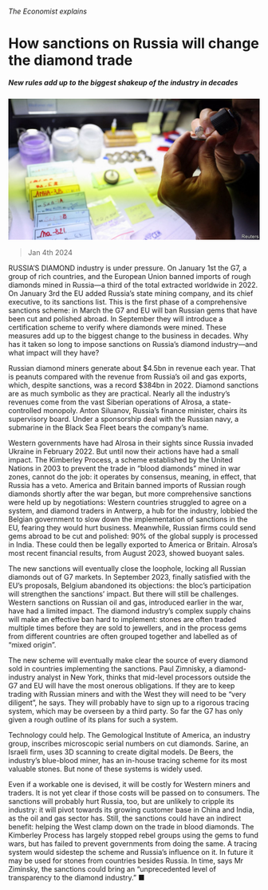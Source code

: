 ###### The Economist explains

# How sanctions on Russia will change the diamond trade 

##### New rules add up to the biggest shakeup of the industry in decades 

![image](images/20240106_BLP506.jpg) 

> Jan 4th 2024 

RUSSIA’S DIAMOND industry is under pressure. On January 1st the G7, a group of rich countries, and the European Union banned imports of rough diamonds mined in Russia—a third of the total extracted worldwide in 2022. On January 3rd the EU added Russia’s state mining company, and its chief executive, to its sanctions list. This is the first phase of a comprehensive sanctions scheme: in March the G7 and EU will ban Russian gems that have been cut and polished abroad. In September they will introduce a certification scheme to verify where diamonds were mined. These measures add up to the biggest change to the business in decades. Why has it taken so long to impose sanctions on Russia’s diamond industry—and what impact will they have?

Russian diamond miners generate about $4.5bn in revenue each year. That is peanuts compared with the revenue from Russia’s oil and gas exports, which, despite sanctions, was a record $384bn in 2022. Diamond sanctions are as much symbolic as they are practical. Nearly all the industry’s revenues come from the vast Siberian operations of Alrosa, a state-controlled monopoly. Anton Siluanov, Russia’s finance minister, chairs its supervisory board. Under a sponsorship deal with the Russian navy, a submarine in the Black Sea Fleet bears the company’s name.

Western governments have had Alrosa in their sights since Russia invaded Ukraine in February 2022. But until now their actions have had a small impact. The Kimberley Process, a scheme established by the United Nations in 2003 to prevent the trade in “blood diamonds” mined in war zones, cannot do the job: it operates by consensus, meaning, in effect, that Russia has a veto. America and Britain banned imports of Russian rough diamonds shortly after the war began, but more comprehensive sanctions were held up by negotiations: Western countries struggled to agree on a system, and diamond traders in Antwerp, a hub for the industry, lobbied the Belgian government to slow down the implementation of sanctions in the EU, fearing they would hurt business. Meanwhile, Russian firms could send gems abroad to be cut and polished: 90% of the global supply is processed in India. These could then be legally exported to America or Britain. Alrosa’s most recent financial results, from August 2023, showed buoyant sales.

The new sanctions will eventually close the loophole, locking all Russian diamonds out of G7 markets. In September 2023, finally satisfied with the EU’s proposals, Belgium abandoned its objections: the bloc’s participation will strengthen the sanctions’ impact. But there will still be challenges. Western sanctions on Russian oil and gas, introduced earlier in the war, have had a limited impact. The diamond industry’s complex supply chains will make an effective ban hard to implement: stones are often traded multiple times before they are sold to jewellers, and in the process gems from different countries are often grouped together and labelled as of “mixed origin”.

The new scheme will eventually make clear the source of every diamond sold in countries implementing the sanctions. Paul Zimnisky, a diamond-industry analyst in New York, thinks that mid-level processors outside the G7 and EU will have the most onerous obligations. If they are to keep trading with Russian miners and with the West they will need to be “very diligent”, he says. They will probably have to sign up to a rigorous tracing system, which may be overseen by a third party. So far the G7 has only given a rough outline of its plans for such a system. 

Technology could help. The Gemological Institute of America, an industry group, inscribes microscopic serial numbers on cut diamonds. Sarine, an Israeli firm, uses 3D scanning to create digital models. De Beers, the industry’s blue-blood miner, has an in-house tracing scheme for its most valuable stones. But none of these systems is widely used.

Even if a workable one is devised, it will be costly for Western miners and traders. It is not yet clear if those costs will be passed on to consumers. The sanctions will probably hurt Russia, too, but are unlikely to cripple its industry: it will pivot towards its growing customer base in China and India, as the oil and gas sector has. Still, the sanctions could have an indirect benefit: helping the West clamp down on the trade in blood diamonds. The Kimberley Process has largely stopped rebel groups using the gems to fund wars, but has failed to prevent governments from doing the same. A tracing system would sidestep the scheme and Russia’s influence on it. In future it may be used for stones from countries besides Russia. In time, says Mr Ziminsky, the sanctions could bring an “unprecedented level of transparency to the diamond industry.” ■

